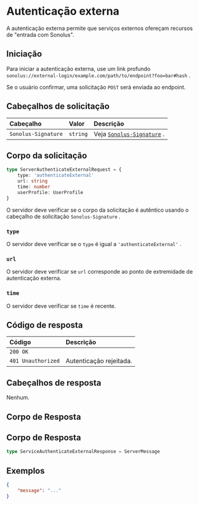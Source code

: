 # Autenticação externa

A autenticação externa permite que serviços externos ofereçam recursos de "entrada com Sonolus".

## Iniciação

Para iniciar a autenticação externa, use um link profundo `sonolus://external-login/example.com/path/to/endpoint?foo=bar#hash` .

Se o usuário confirmar, uma solicitação `POST` será enviada ao endpoint.

## Cabeçalhos de solicitação

Cabeçalho | Valor | Descrição
:-- | :-- | :--
`Sonolus-Signature` | `string` | Veja [`Sonolus-Signature`](../headers/sonolus-signature) .

## Corpo da solicitação

```ts
type ServerAuthenticateExternalRequest = {
    type: 'authenticateExternal'
    url: string
    time: number
    userProfile: UserProfile
}
```

O servidor deve verificar se o corpo da solicitação é autêntico usando o cabeçalho de solicitação `Sonolus-Signature` .

### `type`

O servidor deve verificar se o `type` é igual a `'authenticateExternal'` .

### `url`

O servidor deve verificar se `url` corresponde ao ponto de extremidade de autenticação externa.

### `time`

O servidor deve verificar se `time` é recente.

## Código de resposta

Código | Descrição
:-- | :--
`200 OK` |
`401 Unauthorized` | Autenticação rejeitada.

## Cabeçalhos de resposta

Nenhum.

## Corpo de Resposta

## Corpo de Resposta

```ts
type ServiceAuthenticateExternalResponse = ServerMessage
```

## Exemplos

```json
{
    "message": "..."
}
```
